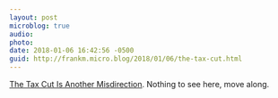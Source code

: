 ```yaml
---
layout: post
microblog: true
audio: 
photo: 
date: 2018-01-06 16:42:56 -0500
guid: http://frankm.micro.blog/2018/01/06/the-tax-cut.html
---
```

[The Tax Cut Is Another Misdirection](http://writing.frankmcpherson.org/2018/01/06/theTaxCutIsAnotherMisdirection.html). Nothing to see here, move along.

